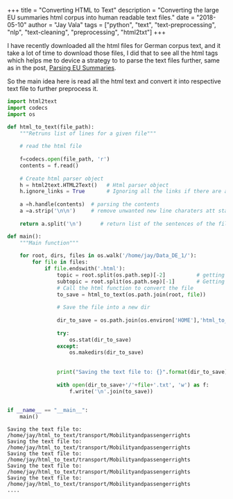 +++
title =  "Converting HTML to Text"
description =  "Converting the large EU summaries html corpus into human readable text files."
date = "2018-05-10"
author = "Jay Vala"
tags = ["python", "text", "text-preprocessing", "nlp", "text-cleaning", "preprocessing", "html2txt"]
+++


I have recently downloaded all the html files for German corpus text, and it take a lot of time to download those files, I did that to see all the html tags which helps me to device a strategy to to parse the text files further, same as in the post, [Parsing EU Summaries](https://jdvala.github.io/blog.io/2018-05-02/Parsing-EU-Summaries).


So the main idea here is read all the html text and convert it into respective text file to further preprocess it.


```python
import html2text
import codecs
import os
```


```python
def html_to_text(file_path):
    """Retruns list of lines for a given file"""
    
    # read the html file
    
    f=codecs.open(file_path, 'r')
    contents = f.read()
    
    # Create html parser object
    h = html2text.HTML2Text()   # Html parser object
    h.ignore_links = True       # Ignoring all the links if there are any
    
    a =h.handle(contents)  # parsing the contents
    a =a.strip('\n\n')     # remove unwanted new line charaters att start and end of the file
    
    return a.split('\n')      # return list of the sentences of the file to save

```


```python
def main():
    """Main function"""
    
    for root, dirs, files in os.walk('/home/jay/Data_DE_1/'):
        for file in files:
            if file.endswith('.html'):
                topic = root.split(os.path.sep)[-2]          # getting topic 
                subtopic = root.split(os.path.sep)[-1]       # Getting subtopic
                # Call the html function to convert the file
                to_save = html_to_text(os.path.join(root, file))
                
                # Save the file into a new dir
                
                dir_to_save = os.path.join(os.environ['HOME'],'html_to_text',topic, subtopic)
                
                try:
                    os.stat(dir_to_save)
                except:
                    os.makedirs(dir_to_save)
                    
                    
                print("Saving the text file to: {}".format(dir_to_save))
                
                with open(dir_to_save+'/'+file+'.txt', 'w') as f:
                    f.write('\n'.join(to_save))
                    
```


```python
if __name__ == "__main__":
    main()
```

    Saving the text file to: /home/jay/html_to_text/transport/Mobilityandpassengerrights
    Saving the text file to: /home/jay/html_to_text/transport/Mobilityandpassengerrights
    Saving the text file to: /home/jay/html_to_text/transport/Mobilityandpassengerrights
    Saving the text file to: /home/jay/html_to_text/transport/Mobilityandpassengerrights
    Saving the text file to: /home/jay/html_to_text/transport/Mobilityandpassengerrights
    ....
